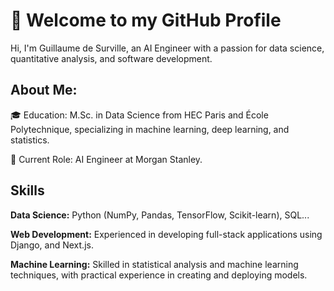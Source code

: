 # 👋 Welcome to my GitHub Profile

Hi, I'm Guillaume de Surville, an AI Engineer with a passion for data science, quantitative analysis, and software development.

## About Me:

🎓 Education: M.Sc. in Data Science from HEC Paris and École Polytechnique, specializing in machine learning, deep learning, and statistics.

💼 Current Role: AI Engineer at Morgan Stanley.

## Skills
**Data Science:** Python (NumPy, Pandas, TensorFlow, Scikit-learn), SQL...

**Web Development:** Experienced in developing full-stack applications using Django, and Next.js.

**Machine Learning:** Skilled in statistical analysis and machine learning techniques, with practical experience in creating and deploying models.
